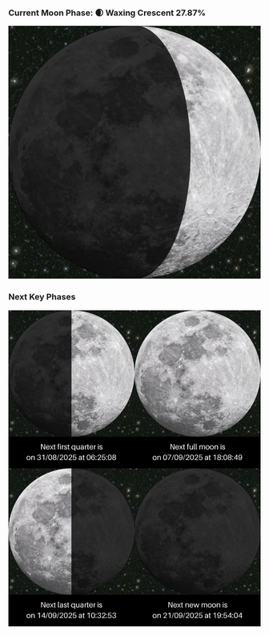### Current Moon Phase: 🌒 Waxing Crescent 27.87%
![Moon Phase](moonphase.png)
### Next Key Phases
![Gallery](gallery.png)